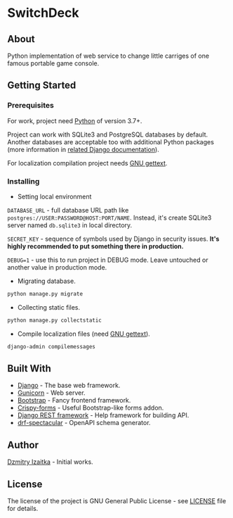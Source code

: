 # SwitchDeck

## About
Python implementation of web service to change little carriges of one famous portable game console.

## Getting Started

### Prerequisites

For work, project need [Python] of version 3.7+.

Project can work with SQLite3 and PostgreSQL databases by default.
Another databases are acceptable too with additional Python packages
(more information in
[related Django documentation](https://docs.djangoproject.com/en/2.2/ref/databases/)).

For localization compilation project needs [GNU gettext].

### Installing

* Setting local environment

 `DATABASE_URL` - full database URL path like
`postgres://USER:PASSWORD@HOST:PORT/NAME`.
 Instead, it's create SQLite3 server named `db.sqlite3` in local directory.

 `SECRET_KEY` - sequence of symbols used by Django in security issues.
 **It's highly recommended to put something there in production.**

 `DEBUG=1` - use this to run project in DEBUG mode.
 Leave untouched or another value in production mode.


* Migrating database.

 ```bash
python manage.py migrate
```

* Collecting static files.

 ```bash
python manage.py collectstatic
```

* Compile localization files (need [GNU gettext]).

 ```bash
django-admin compilemessages
```

## Built With

* [Django] - The base web framework.
* [Gunicorn] - Web server.
* [Bootstrap] - Fancy frontend framework.
* [Crispy-forms] - Useful Bootstrap-like forms addon.
* [Django REST framework] - Help framework for building API.
* [drf-spectacular] - OpenAPI schema generator.

## Author

[Dzmitry Izaitka](https://github.com/dem214) - Initial works.

## License

The license of the project is GNU General Public License - see [LICENSE](LICENSE) file for details.

[Bootstrap]: https://getbootstrap.com/ "https://getbootstrap.com/"
[Crispy-forms]: https://django-crispy-forms.readthedocs.io/en/latest/ "https://django-crispy-forms.readthedocs.io/en/latest/"
[Django]: https://www.djangoproject.com/ "https://www.djangoproject.com/"
[Django REST framework]: https://www.django-rest-framework.org/ "https://www.django-rest-framework.org/"
[GNU gettext]: https://www.gnu.org/software/gettext/ "https://www.gnu.org/software/gettext/"
[Gunicorn]: https://gunicorn.org/ "https://gunicorn.org/"
[Python]: https://www.python.org/ "https://www.python.org/"
[drf-spectacular]: https://github.com/tfranzel/drf-spectacular "https://github.com/tfranzel/drf-spectacular"